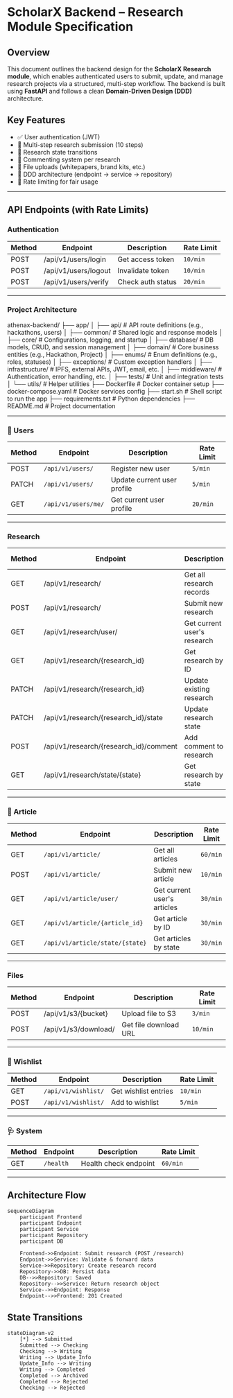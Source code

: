 # ScholarX Backend – Research Module Specification

## Overview
This document outlines the backend design for the **ScholarX Research module**, which enables authenticated users to submit, update, and manage research projects via a structured, multi-step workflow. The backend is built using **FastAPI** and follows a clean **Domain-Driven Design (DDD)** architecture.

## Key Features
- ✅ User authentication (JWT)
- 🧠 Multi-step research submission (10 steps)
- 🔁 Research state transitions
- 💬 Commenting system per research
- 📁 File uploads (whitepapers, brand kits, etc.)
- 🧱 DDD architecture (endpoint → service → repository)
- 🚦 Rate limiting for fair usage

---

## API Endpoints (with Rate Limits)

### Authentication
| Method | Endpoint | Description | Rate Limit |
|--------|----------|-------------|------------|
| POST | /api/v1/users/login | Get access token | `10/min` |
| POST | /api/v1/users/logout | Invalidate token | `10/min` |
| POST | /api/v1/users/verify | Check auth status | `20/min` |

---

### Project Architecture
athenax-backend/
├── app/
│   ├── api/             # API route definitions (e.g., hackathons, users)
│   ├── common/          # Shared logic and response models
│   ├── core/            # Configurations, logging, and startup
│   ├── database/        # DB models, CRUD, and session management
│   ├── domain/          # Core business entities (e.g., Hackathon, Project)
│   ├── enums/           # Enum definitions (e.g., roles, statuses)
│   ├── exceptions/      # Custom exception handlers
│   ├── infrastructure/  # IPFS, external APIs, JWT, email, etc.
│   ├── middleware/      # Authentication, error handling, etc.
│   ├── tests/           # Unit and integration tests
│   └── utils/           # Helper utilities
├── Dockerfile           # Docker container setup
├── docker-compose.yaml  # Docker services config
├── start.sh             # Shell script to run the app
├── requirements.txt     # Python dependencies
├── README.md            # Project documentation

---

### 👤 Users
| Method | Endpoint | Description | Rate Limit |
|--------|----------|-------------|------------|
| POST | `/api/v1/users/` | Register new user | `5/min` |
| PATCH | `/api/v1/users/` | Update current user profile | `5/min` |
| GET | `/api/v1/users/me/` | Get current user profile | `20/min` |

---

### Research
| Method | Endpoint | Description | Rate Limit |
|--------|----------|-------------|------------|
| GET | /api/v1/research/ | Get all research records | `60/min` |
| POST | /api/v1/research/ | Submit new research | `5/min` |
| GET | /api/v1/research/user/ | Get current user's research | `30/min` |
| GET | /api/v1/research/{research_id} | Get research by ID | `30/min` |
| PATCH | /api/v1/research/{research_id} | Update existing research | `10/min` |
| PATCH | /api/v1/research/{research_id}/state | Update research state | `10/min` |
| POST | /api/v1/research/{research_id}/comment | Add comment to research | `15/min` |
| GET | /api/v1/research/state/{state} | Get research by state | `30/min` |

---

### 📝 Article
| Method | Endpoint | Description | Rate Limit |
|--------|----------|-------------|------------|
| GET | `/api/v1/article/` | Get all articles | `60/min` |
| POST | `/api/v1/article/` | Submit new article | `10/min` |
| GET | `/api/v1/article/user/` | Get current user's articles | `30/min` |
| GET | `/api/v1/article/{article_id}` | Get article by ID | `30/min` |
| GET | `/api/v1/article/state/{state}` | Get articles by state | `30/min` |

---

### Files
| Method | Endpoint | Description | Rate Limit |
|--------|----------|-------------|------------|
| POST | /api/v1/s3/{bucket} | Upload file to S3 | `3/min` |
| POST | /api/v1/s3/download/ | Get file download URL | `10/min` |

---

### 💌 Wishlist
| Method | Endpoint | Description | Rate Limit |
|--------|----------|-------------|------------|
| GET | `/api/v1/wishlist/` | Get wishlist entries | `10/min` |
| POST | `/api/v1/wishlist/` | Add to wishlist | `5/min` |

---

### 🩺 System
| Method | Endpoint | Description | Rate Limit |
|--------|----------|-------------|------------|
| GET | `/health` | Health check endpoint | `60/min` |

---

## Architecture Flow
```mermaid
sequenceDiagram
    participant Frontend
    participant Endpoint
    participant Service
    participant Repository
    participant DB

    Frontend->>Endpoint: Submit research (POST /research)
    Endpoint->>Service: Validate & forward data
    Service->>Repository: Create research record
    Repository->>DB: Persist data
    DB-->>Repository: Saved
    Repository-->>Service: Return research object
    Service-->>Endpoint: Response
    Endpoint-->>Frontend: 201 Created
```

## State Transitions
```mermaid
stateDiagram-v2
    [*] --> Submitted
    Submitted --> Checking
    Checking --> Writing
    Writing --> Update_Info
    Update_Info --> Writing
    Writing --> Completed
    Completed --> Archived
    Completed --> Rejected
    Checking --> Rejected
```